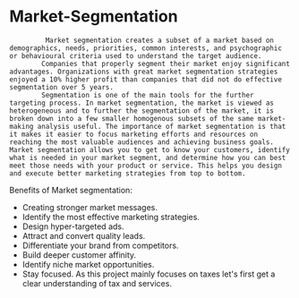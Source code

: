 # Market-Segmentation

             Market segmentation creates a subset of a market based on demographics, needs, priorities, common interests, and psychographic or behavioural criteria used to understand the target audience.
            Companies that properly segment their market enjoy significant advantages. Organizations with great market segmentation strategies enjoyed a 10% higher profit than companies that did not do effective segmentation over 5 years.
            Segmentation is one of the main tools for the further targeting process. In market segmentation, the market is viewed as heterogeneous and to further the segmentation of the market, it is broken down into a few smaller homogenous subsets of the same market-making analysis useful. The importance of market segmentation is that it makes it easier to focus marketing efforts and resources on reaching the most valuable audiences and achieving business goals. Market segmentation allows you to get to know your customers, identify what is needed in your market segment, and determine how you can best meet those needs with your product or service. This helps you design and execute better marketing strategies from top to bottom.
Benefits of Market segmentation:
*	Creating stronger market messages.
*	Identify the most effective marketing strategies.
*	Design hyper-targeted ads.
*	Attract and convert quality leads.
*	Differentiate your brand from competitors.
*	Build deeper customer affinity.
*	Identify niche market opportunities.
*	Stay focused.
        As this project mainly focuses on taxes let's first get a clear understanding of tax and services.
